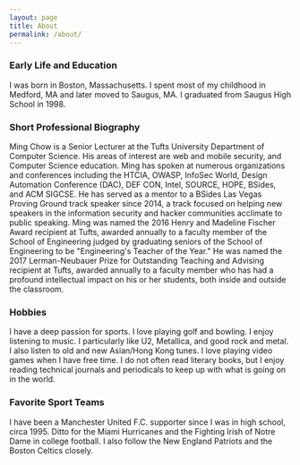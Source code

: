 ```yaml
---
layout: page
title: About
permalink: /about/
---
```


### Early Life and Education
I was born in Boston, Massachusetts. I spent most of my childhood in Medford, MA and later moved to Saugus, MA.  I graduated from Saugus High School in 1998.

### Short Professional Biography
Ming Chow is a Senior Lecturer at the Tufts University Department of Computer Science. His areas of interest are web and mobile security, and Computer Science education.   Ming has spoken at numerous organizations and conferences including the HTCIA, OWASP, InfoSec World, Design Automation Conference (DAC), DEF CON, Intel, SOURCE, HOPE, BSides, and ACM SIGCSE.  He has served as a mentor to a BSides Las Vegas Proving Ground track speaker since 2014, a track focused on helping new speakers in the information security and hacker communities acclimate to public speaking.  Ming was named the 2016 Henry and Madeline Fischer Award recipient at Tufts, awarded annually to a faculty member of the School of Engineering judged by graduating seniors of the School of Engineering to be "Engineering's Teacher of the Year."  He was named the 2017 Lerman-Neubauer Prize for Outstanding Teaching and Advising recipient at Tufts, awarded annually to a faculty member who has had a profound intellectual impact on his or her students, both inside and outside the classroom.

### Hobbies
I have a deep passion for sports.  I love playing golf and bowling.  I enjoy listening to music.  I particularly like U2, Metallica, and good rock and metal.  I also listen to old and new Asian/Hong Kong tunes.  I love playing video games when I have free time.  I do not often read literary books, but I enjoy reading technical journals and periodicals to keep up with what is going on in the world.

### Favorite Sport Teams
I have been a Manchester United F.C. supporter since I was in high school, circa 1995.  Ditto for the Miami Hurricanes and the Fighting Irish of Notre Dame in college football.  I also follow the New England Patriots and the Boston Celtics closely.